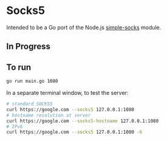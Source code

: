 # Socks5

Intended to be a Go port of the Node.js [simple-socks](https://github.com/brozeph/simple-socks) module.

## In Progress

## To run

```bash
go run main.go 1080
```

In a separate terminal window, to test the server:

```bash
# standard SOCKS5
curl https://google.com --socks5 127.0.0.1:1080
# hostname resolution at server
curl https://google.com --socks5-hostname 127.0.0.1:1080
# IPv6
curl https://google.com --socks5 127.0.0.1:1080 -6
```